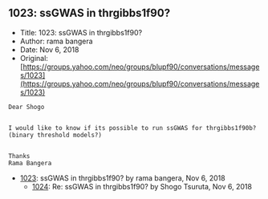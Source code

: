 ## 1023: ssGWAS in thrgibbs1f90?

- Title: 1023: ssGWAS in thrgibbs1f90?
- Author: rama bangera
- Date: Nov 6, 2018
- Original: [https://groups.yahoo.com/neo/groups/blupf90/conversations/messages/1023](https://groups.yahoo.com/neo/groups/blupf90/conversations/messages/1023)

```
Dear Shogo 


I would like to know if its possible to run ssGWAS for thrgibbs1f90b? (binary threshold models?)


Thanks
Rama Bangera
```

- [1023](1023.md): ssGWAS in thrgibbs1f90? by rama bangera, Nov 6, 2018
    - [1024](1024.md): Re: ssGWAS in thrgibbs1f90? by Shogo Tsuruta, Nov 6, 2018
